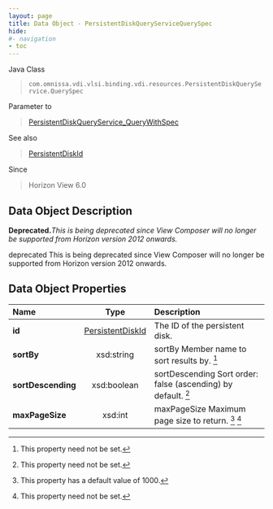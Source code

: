 ```yaml
---
layout: page
title: Data Object - PersistentDiskQueryServiceQuerySpec
hide:
#- navigation
- toc
---
```






Java Class
> `com.omnissa.vdi.vlsi.binding.vdi.resources.PersistentDiskQueryService.QuerySpec`

Parameter to
> [PersistentDiskQueryService_QueryWithSpec](vdi.resources.PersistentDiskQueryService.md#queryWithSpec)

See also
> [PersistentDiskId](vdi.entity.PersistentDiskId.md)

Since
> Horizon View 6.0


## Data Object Description

**Deprecated.**_This is being deprecated since View Composer will no longer be supported from Horizon version 2012 onwards._

deprecated This is being deprecated since View Composer will no longer be supported from Horizon version 2012 onwards.

## Data Object Properties

 Name | Type | Description
:---|:---:|:---
**id**| [PersistentDiskId](vdi.entity.PersistentDiskId.md)|  The ID of the persistent disk.
**sortBy**|  xsd:string|  sortBy Member name to sort results by. [^1]
**sortDescending**|  xsd:boolean|  sortDescending Sort order: false (ascending) by default. [^1]
**maxPageSize**|  xsd:int|  maxPageSize Maximum page size to return. [^197] [^1]
 


 


[^1]: This property need not be set.
[^197]: This property has a default value of 1000.
